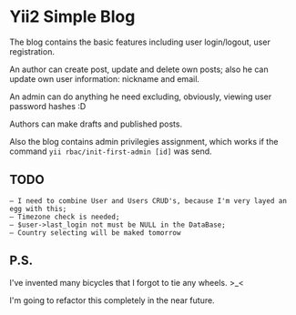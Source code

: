 Yii2 Simple Blog
================

The blog contains the basic features including user login/logout, user registration.

An author can create post, update and delete own posts; also he can update own user information: nickname and email.

An admin can do anything he need excluding, obviously, viewing user password hashes :D

Authors can make drafts and published posts.

Also the blog contains admin privilegies assignment, which works if the command `yii rbac/init-first-admin [id]` was send.

TODO
----
	— I need to combine User and Users CRUD's, because I'm very layed an egg with this;
	— Timezone check is needed;
	— $user->last_login not must be NULL in the DataBase;
	— Country selecting will be maked tomorrow

P.S. 
----

I've invented many bicycles that I forgot to tie any wheels. >_<

I'm going to refactor this completely in the near future.